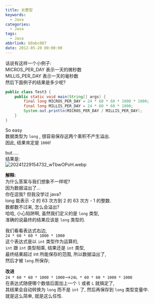 ```yaml
---
title: 长整型
keywords:
  - Java
categories:
  - Java
tags:
  - Java
abbrlink: b0abc087
date: 2012-05-20 00:00:00
---
```


话说有这样一个小例子:  
MICROS_PER_DAY 表示一天的微秒数  
MILLIS_PER_DAY 表示一天的毫秒数  
然后下面例子的结果是多少呢?

```java
public class Test3 {
    public static void main(String[] args) {
        final long MICROS_PER_DAY = 24 * 60 * 60 * 1000 * 1000;
        final long MILLIS_PER_DAY = 24 * 60 * 60 * 1000;
        System.out.println(MICROS_PER_DAY / MILLIS_PER_DAY);
    }
}
```

So easy  
数据类型为 `long` , 很容易保存这两个乘积不产生溢出.  
因此, 结果肯定是 `1000`!

but…..  
结果是:  
![20241229154732_wTbwOPoH.webp](20241229154732_wTbwOPoH.webp)

**解释:**  
为什么答案与我们想象不一样呢?  
因为数据溢出了…  
你在逗我? 但我没学过 java?  
long 能表示 -2 的 63 次方到 2 的 63 次方 - 1 的整数.  
数都数不过来, 怎么会溢出?  
哈哈, 小心陷阱啊, 虽然我们定义的是 `long` 类型,  
准确的说最终的结果应该是 `long` 类型的.

我们看看表达式右边,  
`24 * 60 * 60 * 1000 * 1000`  
这个表达式是以 `int` 类型作为运算的,  
`int` 跟 `int` 类型相乘, 结果还是 `int` 类型,  
最终结果超过 int 所能保存的范围, 所以数据溢出了,  
然后才被 `long` 所保存;

**改进**  
`24 * 60 * 60 * 1000 * 1000`–>`24L * 60 * 60 * 1000 * 1000`  
在表达式随便哪个数值后面加上一个 `l` 或者 `L` 就搞定了,  
其结果会自动转换为 `long` 而不是 `int` 了, 然后再保存到 `long` 类型变量中.  
就是这么简单, 就是这么任性.
